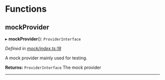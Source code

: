 

# Functions

<a id="mockprovider"></a>

##  mockProvider

▸ **mockProvider**(): `ProviderInterface`

*Defined in [mock/index.ts:18](https://github.com/polkadot-js/api/blob/78101e1/packages/rpc-provider/src/mock/index.ts#L18)*

A mock provider mainly used for testing.

**Returns:** `ProviderInterface`
The mock provider

___

